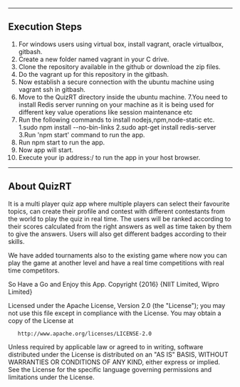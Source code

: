 ------------------------
Execution Steps
------------------------

1. For windows users using virtual box, install vagrant,  oracle virtualbox, gitbash.
2. Create a new folder named vagrant in your C drive.
3. Clone the repository available in the github or download the zip files.
4. Do the vagrant up for this repository in the gitbash.
5. Now establish a secure connection with the ubuntu machine using vagrant ssh in gitbash.
6. Move to the QuizRT directory inside the ubuntu machine.
7.You need to install Redis server running on your machine as it is being used for different key value operations like
  session maintenance etc
8. Run the  following commands to install nodejs,npm,node-static etc.
  1.sudo npm install --no-bin-links
  2.sudo apt-get install redis-server
  3.Run 'npm start' command to run the app.
9. Run npm start to run the app.
10. Now app will start.
11. Execute your ip address:<host-port>/ to run the app in your host browser.

------------------
About QuizRT
------------------

It is a multi player quiz app where multiple players can select their favourite topics, can create their profile and contest with different contestants from the world to play the quiz  in real time. The users will be ranked according to their scores calculated from the right answers as well as time taken by them to give the answers. Users will also get different badges according to their skills.

We have added tournaments also to the existing game where now you can play the game at another level and have a real time competitions with real time competitors.

So Have a Go and Enjoy this App.
Copyright {2016} {NIIT Limited, Wipro Limited}

   Licensed under the Apache License, Version 2.0 (the "License");
   you may not use this file except in compliance with the License.
   You may obtain a copy of the License at

       http://www.apache.org/licenses/LICENSE-2.0

   Unless required by applicable law or agreed to in writing, software
   distributed under the License is distributed on an "AS IS" BASIS,
   WITHOUT WARRANTIES OR CONDITIONS OF ANY KIND, either express or implied.
   See the License for the specific language governing permissions and
   limitations under the License.
